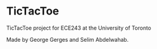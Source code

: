 # TicTacToe

TicTacToe project for ECE243 at the University of Toronto

Made by George Gerges and Selim Abdelwahab.